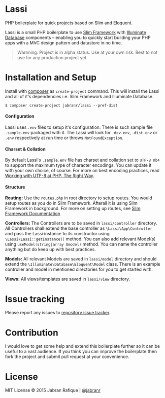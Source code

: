 # Lassi
PHP boilerplate for quick projects based on Slim and Eloquent.

Lassi is a small PHP boilerplate to use <a href="http://www.slimframework.com/" target="_blank">Slim Framework</a> with <a href="https://github.com/illuminate/database" target="_blank">Illuminate Database</a> components &ndash; enabling you to quickly start building your PHP apps with a MVC design pattern and datastore in no time.

> Warnning: Project is in alpha status. Use at your own risk. Best to not use for any production project yet.

# Installation and Setup
Install with [composer](http://getcomposer.org) as `create-project` command. This will install the Lassi and all of it's dependencies i.e. Slim Framework and Illuminate Database.

```shell
$ composer create-project jabranr/lassi --pref-dist
```

#### Configuration
Lassi uses `.env` files to setup it's configuration. There is such sample file `.sample.env` packaged with it. The Lassi will look for `.dev.env`, `.dist.env` or `.env` respectively at run time or throws `NotFoundException`.


#### Charset & Collation
By default Lassi's `.sample.env` file has charset and collation set to `UTF-8 mb4` to support the maximum type of character encodings. You can update it with your own choice, of course. For more on best encoding practices, read [Working with UTF-8 at PHP: The Right Way](http://www.phptherightway.com/#php_and_utf8).

#### Structure

**Routing:** Use the `routes.php` in root directory to setup routes. You would setup routes as you do in Slim Framework. Afterall it is using Slim Framework in background. For more on setting up routes, see [Slim Framework Documentation](http://docs.slimframework.com/routing/overview/)

**Controllers:** The Controllers are to be saved in `lassi/controller` directory. All Controllers shall extend the base controller as `\Lassi\App\Controller` and pass the Lassi instance to its constructor using `\Lassi\Lassi::getInstance()` method. You can also add relevant Model(s) using `useModel(string|array $model)` method. You can name the controller anything but do keep up with best practices.

**Models:** All relevant Models are saved in `lassi/model` directory and should extend the `\Illuminate\Database\Eloquent\Model` class. There is an example controller and model in mentioned directories for you to get started with.

**Views:** All views/templates are saved in `lassi/view` directory.

# Issue tracking
Please report any issues to [repository issue tracker](https://github.com/jabranr/lassi/issues).

# Contribution
I would love to get some help and extend this boilerplate further so it can be useful to a vast audience. If you think you can improve the boilerplate then fork the project and submit pull request at your convenience.

# License
MIT License
&copy; 2015 Jabran Rafique | [@jabranr](https://twitter.com/jabranr)